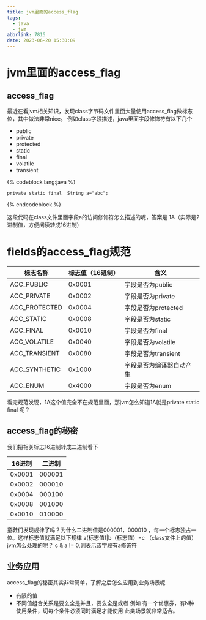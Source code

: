 ```yaml
---
title: jvm里面的access_flag
tags:
  - java
  - jvm
abbrlink: 7816
date: 2023-06-20 15:30:09
---
```


# jvm里面的access_flag

## access_flag
最近在看jvm相关知识，发现class字节码文件里面大量使用access_flag做标志位，其中做法非常nice。
例如class字段描述，java里面字段修饰符有以下几个

- public
- private
- protected
- static
- final
- volatile
- transient

{% codeblock lang:java   %}

    private static final  String a="abc";
{% endcodeblock %}

这段代码在class文件里面字段a的访问修饰符怎么描述的呢，答案是 1A（实际是2进制值，方便阅读转成16进制）

# fields的access_flag规范
| 标志名称 | 标志值（16进制） | 含义|
| ---    | ---    | --- |
|ACC_PUBLIC	|0x0001	|字段是否为public|
|ACC_PRIVATE	|0x0002	|字段是否为private|
|ACC_PROTECTED	|0x0004	|字段是否为protected|
|ACC_STATIC	|0x0008	|字段是否为static|
|ACC_FINAL	|0x0010 |字段是否为final|
|ACC_VOLATILE	|0x0040	|字段是否为volatile|
|ACC_TRANSIENT	|0x0080	|字段是否为transient|
|ACC_SYNTHETIC	|0x1000	|字段是否为编译器自动产生|
|ACC_ENUM	|0x4000	|字段是否为enum|

看完规范发现，1A这个值完全不在规范里面，那jvm怎么知道1A就是private static final 呢？

## access_flag的秘密
我们把相关标志16进制转成二进制看下

|16进制	|二进制 |
| --- | --- |
|0x0001	|000001|
|0x0002	|000010|
|0x0004	|000100|
|0x0008	|001000|
|0x0010	|010000|

童鞋们发现规律了吗？为什么二进制值是000001，000010 ，每一个标志独占一位。这样标志值就满足以下规律
a(标志值)|b（标志值）=c （class文件上的值）
jvm怎么处理的呢？
c & a != 0,则表示该字段有a修饰符

## 业务应用
access_flag的秘密其实非常简单，了解之后怎么应用到业务场景呢
- 有限的值
- 不同值组合关系是要么全是并且，要么全是或者
  例如 有一个优惠券，有N种使用条件，切每个条件必须同时满足才能使用
  此类场景就非常适合。



